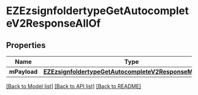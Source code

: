 # EZEzsignfoldertypeGetAutocompleteV2ResponseAllOf

## Properties
Name | Type | Description | Notes
------------ | ------------- | ------------- | -------------
**mPayload** | [**EZEzsignfoldertypeGetAutocompleteV2ResponseMPayload***](EZEzsignfoldertypeGetAutocompleteV2ResponseMPayload.md) |  | 

[[Back to Model list]](../README.md#documentation-for-models) [[Back to API list]](../README.md#documentation-for-api-endpoints) [[Back to README]](../README.md)


